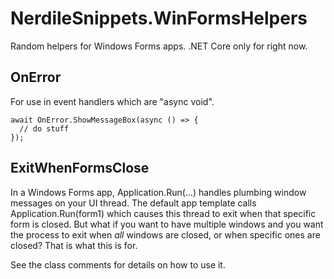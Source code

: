 # NerdileSnippets.WinFormsHelpers

Random helpers for Windows Forms apps.  .NET Core only for right now.

## OnError

For use in event handlers which are "async void".

    await OnError.ShowMessageBox(async () => {
      // do stuff
    });

## ExitWhenFormsClose

In a Windows Forms app, Application.Run(...) handles plumbing window
messages on your UI thread.  The default app template calls \
Application.Run(form1) which causes this thread to exit when that specific
form is closed.  But what if you want to have multiple windows and you want
the process to exit when _all_ windows are closed, or when specific
ones are closed?  That is what this is for.

See the class comments for details on how to use it.

